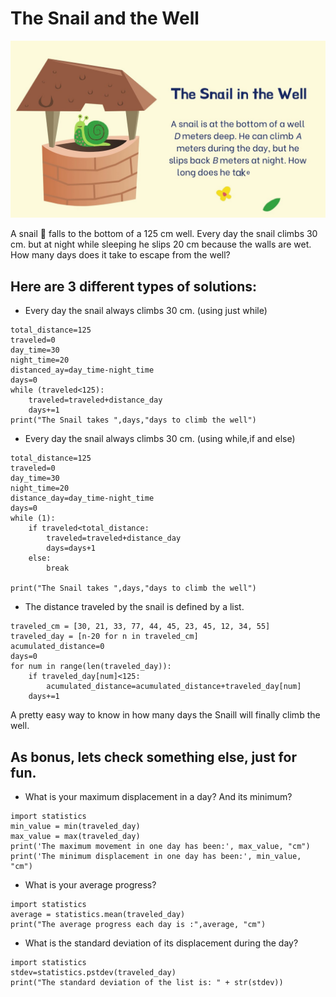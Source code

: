 # The Snail and the Well

![](https://github.com/RealXun/The-Snail-And-The-Well/blob/main/Resources/maxresdefault%20(1).jpg)

A snail :snail:	falls to the bottom of a 125 cm well. Every day the snail climbs 30 cm. but at night while sleeping he slips 20 cm because the walls are wet. How many days does it take to escape from the well?

## Here are 3 different types of solutions:
- Every day the snail always climbs 30 cm. (using just while)
```
total_distance=125
traveled=0
day_time=30
night_time=20
distanced_ay=day_time-night_time
days=0
while (traveled<125):
    traveled=traveled+distance_day
    days+=1
print("The Snail takes ",days,"days to climb the well")
```

- Every day the snail always climbs 30 cm. (using while,if and else)
```
total_distance=125
traveled=0
day_time=30
night_time=20
distance_day=day_time-night_time
days=0
while (1):
    if traveled<total_distance:
        traveled=traveled+distance_day
        days=days+1
    else: 
        break

print("The Snail takes ",days,"days to climb the well")
```

- The distance traveled by the snail is defined by a list.
```
traveled_cm = [30, 21, 33, 77, 44, 45, 23, 45, 12, 34, 55]
traveled_day = [n-20 for n in traveled_cm]
acumulated_distance=0
days=0
for num in range(len(traveled_day)):
    if traveled_day[num]<125:
        acumulated_distance=acumulated_distance+traveled_day[num]
    days+=1
```

A pretty easy way to know in how many days the Snaill will finally climb the well.

## As bonus, lets check something else, just for fun.
- What is your maximum displacement in a day? And its minimum?
```
import statistics
min_value = min(traveled_day)
max_value = max(traveled_day)
print('The maximum movement in one day has been:', max_value, "cm")
print('The minimum displacement in one day has been:', min_value, "cm")
```
- What is your average progress?
```
import statistics
average = statistics.mean(traveled_day)
print("The average progress each day is :",average, "cm")
```
- What is the standard deviation of its displacement during the day?
```
import statistics
stdev=statistics.pstdev(traveled_day)
print("The standard deviation of the list is: " + str(stdev))
```
